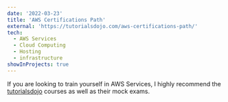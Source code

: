 ```yaml
---
date: '2022-03-23'
title: 'AWS Certifications Path'
external: 'https://tutorialsdojo.com/aws-certifications-path/'
tech:
  - AWS Services
  - Cloud Computing
  - Hosting
  - infrastructure
showInProjects: true
---
```


If you are looking to train yourself in AWS Services, I highly recommend the [tutorialsdojo](https://tutorialsdojo.com/aws-certifications-path/) courses as well as their mock exams.
